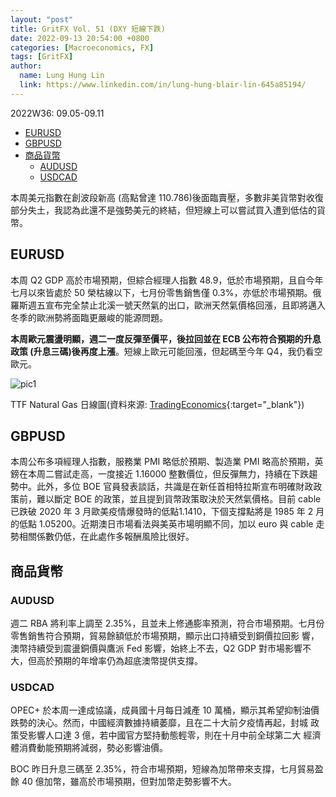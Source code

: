 ```yaml
---
layout: "post"
title: GritFX Vol. 51 (DXY 短線下跌)
date: 2022-09-13 20:54:00 +0800
categories: [Macroeconomics, FX]
tags: [GritFX]
author:
  name: Lung Hung Lin
  link: https://www.linkedin.com/in/lung-hung-blair-lin-645a85194/ 
---
```

2022W36: 09.05-09.11
- [EURUSD](#eurusd)
- [GBPUSD](#gbpusd)
- [商品貨幣](#商品貨幣)
  - [AUDUSD](#audusd)
  - [USDCAD](#usdcad)
  
本周美元指數在創波段新高 (高點曾達 110.786)後面臨賣壓，多數非美貨幣對收復部分失土，我認為此還不是強勢美元的終結，但短線上可以嘗試買入遭到低估的貨幣。
## EURUSD
本周 Q2 GDP 高於市場預期，但綜合經理人指數 48.9，低於市場預期，且自今年七月以來皆處於 50 榮枯線以下，七月份零售銷售僅 0.3%，亦低於市場預期。俄羅斯週五宣布完全禁止北溪一號天然氣的出口，歐洲天然氣價格回漲，且即將邁入冬季的歐洲勢將面臨更嚴峻的能源問題。

**本周歐元震盪明顯，週二一度反彈至價平，後拉回並在 ECB 公布符合預期的升息政策 (升息三碼)後再度上漲**。短線上歐元可能回漲，但起碼至今年 Q4，我仍看空歐元。

![pic1](https://lh3.googleusercontent.com/pw/AL9nZEU2RrcneCpDD1n3Lh6-SdncZZf-fC0HkJEQyRYTw3jXYkoubNQe4NUCZSjcdZjHwaj42fA1ZmcQJdy-241VfNV55ZQRys7DyMlRydxJvgKjI6y_HGcZKmfbP6NhHs2zXBJSl9ueUXYMShZXeZaXLRft=w940-h552-no?authuser=0)

TTF Natural Gas 日線圖(資料來源: [TradingEconomics](https://tradingeconomics.com/commodity/eu-natural-gas){:target="_blank"})

## GBPUSD
本周公布多項經理人指數，服務業 PMI 略低於預期、製造業 PMI 略高於預期，英鎊在本周二嘗試走高，一度接近 1.16000 整數價位，但反彈無力，持續在下跌趨勢中。此外，多位 BOE 官員發表談話，共識是在新任首相特拉斯宣布明確財政政策前，難以斷定 BOE 的政策，並且提到貨幣政策取決於天然氣價格。目前 cable 已跌破 2020 年 3 月歐美疫情爆發時的低點1.1410，下個支撐點將是 1985 年 2 月的低點 1.05200。近期澳日市場看法與美英市場明顯不同，加以 euro 與 cable 走勢相關係數仍低，在此處作多報酬風險比很好。 

## 商品貨幣
### AUDUSD
週二 RBA 將利率上調至 2.35%，且並未上修通膨率預測，符合市場預期。七月份零售銷售符合預期，貿易餘額低於市場預期，顯示出口持續受到銅價拉回影
響，澳幣持續受到震盪銅價與鷹派 Fed 影響，始終上不去，Q2 GDP 對市場影響不大，但高於預期的年增率仍為超底澳幣提供支撐。

### USDCAD
OPEC+ 於本周一達成協議，成員國十月每日減產 10 萬桶，顯示其希望抑制油價跌勢的決心。然而，中國經濟數據持續萎靡，且在二十大前夕疫情再起，封城
政策受影響人口達 3 億，若中國官方堅持動態輕零，則在十月中前全球第二大
經濟體消費動能預期將減弱，勢必影響油價。

BOC 昨日升息三碼至 2.35%，符合市場預期，短線為加幣帶來支撐，七月貿易盈餘 40 億加幣，雖高於市場預期，但對加幣走勢影響不大。

